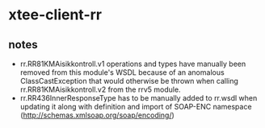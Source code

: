# xtee-client-rr

## notes
* rr.RR81KMAisikkontroll.v1 operations and types have manually been removed from this module's WSDL because of an anomalous ClassCastException that would otherwise be thrown when calling rr.RR81KMAisikkontroll.v2 from the rrv5 module. 
* rr.RR436InnerResponseType has to be manually added to rr.wsdl when updating it along with definition and import of SOAP-ENC namespace (http://schemas.xmlsoap.org/soap/encoding/)